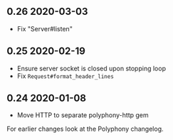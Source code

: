 ## 0.26 2020-03-03

* Fix "Server#listen"

## 0.25 2020-02-19

* Ensure server socket is closed upon stopping loop
* Fix `Request#format_header_lines`

## 0.24 2020-01-08

* Move HTTP to separate polyphony-http gem

For earlier changes look at the Polyphony changelog.
